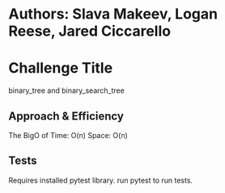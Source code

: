 # Authors: Slava Makeev, Logan Reese, Jared Ciccarello

# Challenge Title
binary_tree and binary_search_tree

## Approach & Efficiency
The BigO of Time: O(n)
            Space: O(n)
## Tests

Requires installed pytest library.
run pytest <filepath> to run tests.
